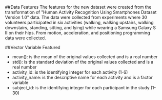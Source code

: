 ##Data Features
The features for the new dataset were created from the transformation of "Human Activity Recognition Using Smartphones Dataset Version 1.0" data. The data were collected from experiments where 30 volunteers participated in six activities (walking, walking upstairs, walking downstairs, standing, sitting, and lying) while wearing a Samsung Galaxy S II on their hips. From motion, acceleration, and positioning programming data were collected.

##Vector Variable Featured

 - mean(): is the mean of the original values collected and is a real number
 - std(): is the standard deviation of the original values collected and is a real
    number
 - activity_id: is the identifying integer for each activity (1-6)
 - activity_name: is the descriptive name for each activity and is a factor     
    variable
 - subject_id: is the identifying integer for each participant in the study (1-30)

